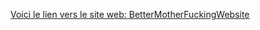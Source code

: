<a href="http://bettermotherfuckingwebsite.com/"> Voici le lien vers le site web: BetterMotherFuckingWebsite</a>
<img src="" title="" alt="">